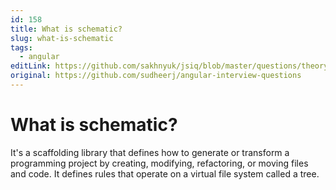 ```yaml
---
id: 158
title: What is schematic?
slug: what-is-schematic
tags:
  - angular
editLink: https://github.com/sakhnyuk/jsiq/blob/master/questions/theory/angular/158.md
original: https://github.com/sudheerj/angular-interview-questions
---
```


# What is schematic?

It's a scaffolding library that defines how to generate or transform a programming project by creating, modifying, refactoring, or moving files and code. It defines rules that operate on a virtual file system called a tree.